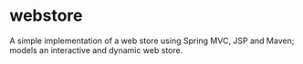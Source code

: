 # webstore
A simple implementation of a web store using Spring MVC, JSP and Maven; models an interactive and dynamic web store.
